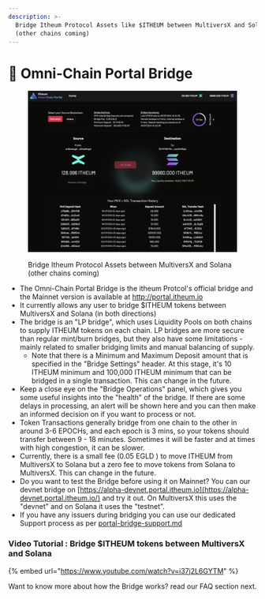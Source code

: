 ```yaml
---
description: >-
  Bridge Itheum Protocol Assets like $ITHEUM between MultiversX and Solana
  (other chains coming)
---
```


# 🌉 Omni-Chain Portal Bridge

<figure><img src="../../.gitbook/assets/image (3) (1) (1).png" alt=""><figcaption><p>Bridge Itheum Protocol Assets between MultiversX and Solana (other chains coming)</p></figcaption></figure>

* The Omni-Chain Portal Bridge is the itheum Protcol's official bridge and the Mainnet version is available at [http://portal.itheum.io ](https://portal.itheum.io/)
* It currently allows any user to bridge $ITHEUM tokens between MultiversX and Solana (in both directions)
* The bridge is an "LP bridge", which uses Liquidity Pools on both chains to supply ITHEUM tokens on each chain. LP bridges are more secure than regular mint/burn bridges, but they also have some limitations - mainly related to smaller bridging limits and manual balancing of supply.
  * Note that there is a Minimum and Maximum Deposit amount that is specified in the "Bridge Settings" header. At this stage, it's 10 ITHEUM minimum and 100,000 ITHEUM minimum that can be bridged in a single transaction. This can change in the future.
* Keep a close eye on the "Bridge Operations" panel, which gives you some useful insights into the "health" of the bridge. If there are some delays in processing, an alert will be shown here and you can then make an informed decision on if you want to process or not.
* Token Transactions generally bridge from one chain to the other in around 3-6 EPOCHs, and each epoch is 3 mins, so your tokens should transfer between 9 - 18 minutes. Sometimes it will be faster and at times with high congestion, it can be slower.&#x20;
* Currently, there is a small fee (0.05 EGLD ) to move ITHEUM from MultiversX to Solana but a zero fee to move tokens from Solana to MultiversX. This can change in the future.
* Do you want to test the Bridge before using it on Mainnet? You can our devnet bridge on [https://alpha-devnet.portal.itheum.io](https://alpha-devnet.portal.itheum.io/) and try it out. On MultiversX this uses the "devnet" and on Solana it uses the "testnet".&#x20;
* If you have any issuers during bridging you can use our dedicated Support process as per [portal-bridge-support.md](../../developers/tech-support-discord/portal-bridge-support.md "mention")



### Video Tutorial : Bridge $ITHEUM tokens between MultiversX and Solana

{% embed url="https://www.youtube.com/watch?v=i37j2L6GYTM" %}





Want to know more about how the Bridge works? read our FAQ section next.
